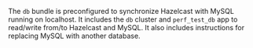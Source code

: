 The `db` bundle is preconfigured to synchronize Hazelcast with MySQL running on localhost. It includes the `db` cluster and `perf_test_db` app to read/write from/to Hazelcast and MySQL. It also includes instructions for replacing MySQL with another database.

